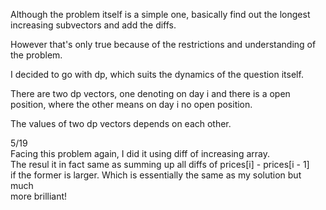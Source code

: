 Although the problem itself is a simple one, basically find out the longest increasing subvectors and add the diffs.

However that's only true because of the restrictions and understanding of the problem.

I decided to go with dp, which suits the dynamics of the question itself.

There are two dp vectors, one denoting on day i and there is a open position, where the other means on day i no open position.

The values of two dp vectors depends on each other.

5/19\
Facing this problem again, I did it using diff of increasing array.\
The resul it in fact same as summing up all diffs of prices[i] - prices[i - 1]\
if the former is larger. Which is essentially the same as my solution but much\
more brilliant!
